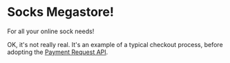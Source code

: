 # Socks Megastore!

For all your online sock needs!

OK, it's not really real. It's an example of a typical checkout process, before adopting the [Payment Request API](https://medium.com/samsung-internet-dev/how-to-take-payments-on-the-web-with-the-payment-request-api-a523f6fc7c1f).

